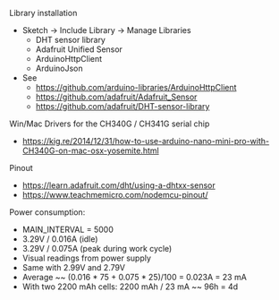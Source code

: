 
Library installation

- Sketch -> Include Library -> Manage Libraries
  - DHT sensor library
  - Adafruit Unified Sensor
  - ArduinoHttpClient
  - ArduinoJson
- See
  - https://github.com/arduino-libraries/ArduinoHttpClient
  - https://github.com/adafruit/Adafruit_Sensor
  - https://github.com/adafruit/DHT-sensor-library

Win/Mac Drivers for the CH340G / CH341G serial chip
- https://kig.re/2014/12/31/how-to-use-arduino-nano-mini-pro-with-CH340G-on-mac-osx-yosemite.html


Pinout
- https://learn.adafruit.com/dht/using-a-dhtxx-sensor
- https://www.teachmemicro.com/nodemcu-pinout/

Power consumption:
- MAIN_INTERVAL = 5000
- 3.29V / 0.016A (idle)
- 3.29V / 0.075A (peak during work cycle)
- Visual readings from power supply
- Same with 2.99V and 2.79V
- Average ~~ (0.016 * 75 + 0.075 * 25)/100 = 0.023A = 23 mA
- With two 2200 mAh cells: 2200 mAh / 23 mA ~~ 96h = 4d

